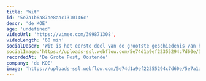 ```yaml
---
title: 'Wit'
id: '5e7a1b6a87ae8aac1310146c'
descr: 'de KOE'
age: 'undefined'
videoUrl: 'https://vimeo.com/399871308',
videoLength: '60 min'
socialDescr: 'Wit is het eerste deel van de grootste geschiedenis van het Westen van de KOE. In Wit zoeken we, om te beginnen, naar een nieuwe onbevangenheid, proberen we terug te gaan naar het - voor ons in ieder geval toen nog - ideologieloze witte Westen van onze jeugd. We willen kijken óf en hoe lang we het volhouden: de vertelling zonder dubbele bodem, zonder politieke agenda of verborgen kunstjargon. Of we het überhaupt nog wel kunnen: Blanco.'
socialImage:'https://uploads-ssl.webflow.com/5e74d1a9ef22355294c7d60e/5e7a1a238b6b961c1fc0e07d_DeKoe_Wit.jpg'
recordedAt: 'De Grote Post, Oostende'
company: 'de KOE'
image: 'https://uploads-ssl.webflow.com/5e74d1a9ef22355294c7d60e/5e7a1a238b6b961c1fc0e07d_DeKoe_Wit.jpg'
---
```

